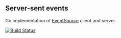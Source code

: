 ## Server-sent events
Go implementation of [EventSource](https://html.spec.whatwg.org/multipage/comms.html#server-sent-events) client and server.

[![Build Status](https://travis-ci.org/gertcuykens/sse.svg?branch=master)](https://travis-ci.org/gertcuykens/sse)
